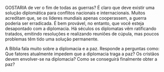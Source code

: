 GOSTARIA de ver o fim de todas as guerras? É claro que deve existir uma solução diplomática para conflitos nacionais e internacionais. Muitos acreditam que, se os líderes mundiais apenas cooperassem, a guerra poderia ser erradicada. É bem provável, no entanto, que você esteja desapontado com a diplomacia. Há séculos os diplomatas vêm ratificando tratados, emitindo resoluções e realizando reuniões de cúpula, mas poucos problemas têm tido uma solução permanente.

A Bíblia fala muito sobre a diplomacia e a paz. Responde a perguntas como: Que fatores atualmente impedem que a diplomacia traga a paz? Os cristãos devem envolver-se na diplomacia? Como se conseguirá finalmente obter a paz?

